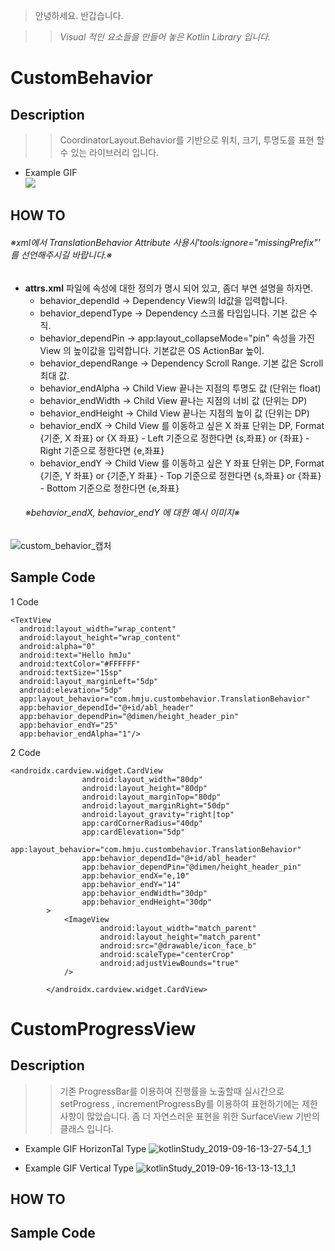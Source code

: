 > 안녕하세요. 반갑습니다.

>> _Visual 적인 요소들을 만들어 놓은 Kotlin Library 입니다._

# CustomBehavior

## __Description__
>> CoordinatorLayout.Behavior를 기반으로 위치, 크기, 투명도를 표현 할 수 있는 라이브러리 입니다.
- Example GIF <br>
![](https://user-images.githubusercontent.com/33802191/64616773-31201300-d418-11e9-92e4-86b52c6bccdd.gif)

## __HOW TO__

  ###### _※xml에서 TranslationBehavior Attribute 사용시\'tools:ignore="missingPrefix"\' 를 선언해주시길 바랍니다.※_
  
  - <b>attrs.xml</b> 파일에 속성에 대한 정의가 명시 되어 있고, 좀더 부연 설명을 하자면.
    - behavior_dependId     -> Dependency View의 Id값을 입력합니다.
    - behavior_dependType   -> Dependency 스크롤 타입입니다. 기본 값은 수직.
    - behavior_dependPin    -> app:layout_collapseMode="pin" 속성을 가진 View 의 높이값을 입력합니다. 기본값은 OS ActionBar 높이.
    - behavior_dependRange  -> Dependency Scroll Range. 기본 값은 Scroll 최대 값.
    - behavior_endAlpha     -> Child View 끝나는 지점의 투명도 값 (단위는 float)
    - behavior_endWidth     -> Child View 끝나는 지점의 너비 값 (단위는 DP)
    - behavior_endHeight    -> Child View 끝나는 지점의 높이 값 (단위는 DP)
    - behavior_endX         -> Child View 를 이동하고 싶은 X 좌표 단위는 DP, Format {기준, X 좌표} or {X 좌표}
          - Left 기준으로 정한다면 {s,좌표} or {좌표} 
          - Right 기준으로 정한다면 {e,좌표}
    - behavior_endY         -> Child View 를 이동하고 싶은 Y 좌표 단위는 DP, Format {기준, Y 좌표} or {기준,Y 좌표}
          - Top 기준으로 정한다면 {s,좌표} or {좌표} 
          - Bottom 기준으로 정한다면 {e,좌표}
    ###### _※behavior_endX, behavior_endY 에 대한 예시 이미지※_

![custom_behavior_캡처](https://user-images.githubusercontent.com/33802191/64620890-aa6f3400-d41f-11e9-9c88-0e53a6ee1c39.jpg)

## __Sample Code__

1 Code
```
<TextView
  android:layout_width="wrap_content"
  android:layout_height="wrap_content"
  android:alpha="0"
  android:text="Hello hmJu"
  android:textColor="#FFFFFF"
  android:textSize="15sp"
  android:layout_marginLeft="5dp"
  android:elevation="5dp"
  app:layout_behavior="com.hmju.custombehavior.TranslationBehavior"
  app:behavior_dependId="@+id/abl_header"
  app:behavior_dependPin="@dimen/height_header_pin"
  app:behavior_endY="25"
  app:behavior_endAlpha="1"/>
```
2 Code
```
<androidx.cardview.widget.CardView
                android:layout_width="80dp"
                android:layout_height="80dp"
                android:layout_marginTop="80dp"
                android:layout_marginRight="50dp"
                android:layout_gravity="right|top"
                app:cardCornerRadius="40dp"
                app:cardElevation="5dp"
                app:layout_behavior="com.hmju.custombehavior.TranslationBehavior"
                app:behavior_dependId="@+id/abl_header"
                app:behavior_dependPin="@dimen/height_header_pin"
                app:behavior_endX="e,10"
                app:behavior_endY="14"
                app:behavior_endWidth="30dp"
                app:behavior_endHeight="30dp"
        >
            <ImageView
                    android:layout_width="match_parent"
                    android:layout_height="match_parent"
                    android:src="@drawable/icon_face_b"
                    android:scaleType="centerCrop"
                    android:adjustViewBounds="true"
            />

        </androidx.cardview.widget.CardView>
```


# CustomProgressView

## __Description__
>> 기존 ProgressBar를 이용하여 진행률을 노출할때 실시간으로 setProgress , incrementProgressBy를 이용하여 표현하기에는 제한 사항이
많았습니다. 좀 더 자연스러운 표현을 위한 SurfaceView 기반의 클래스 입니다.
- Example GIF HorizonTal Type
 ![kotlinStudy_2019-09-16-13-27-54_1_1](https://user-images.githubusercontent.com/33802191/64937883-f6dec780-d896-11e9-8ab6-d676f6cb7b18.gif)

- Example GIF Vertical Type
![kotlinStudy_2019-09-16-13-13-13_1_1](https://user-images.githubusercontent.com/33802191/64937888-fa724e80-d896-11e9-849a-4412ddd8a64e.gif)


## __HOW TO__


## __Sample Code__
